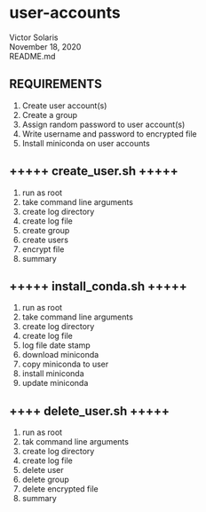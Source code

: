 # user-accounts

Victor Solaris <br />
November 18, 2020 <br />
README.md <br />

##	REQUIREMENTS
1. Create user account(s)
2. Create a group
3. Assign random password to user account(s)
4. Write username and password to encrypted file
4. Install miniconda on user accounts

## +++++ create_user.sh +++++

1. run as root
2. take command line arguments
3. create log directory
4. create log file
5. create group
6. create users
7. encrypt file
8. summary

## +++++ install_conda.sh +++++

1. run as root
2. take command line arguments
3. create log directory
4. create log file
5. log file date stamp
6. download miniconda
7. copy miniconda to user
8. install miniconda
9. update miniconda

## ++++ delete_user.sh +++++

1. run as root
2. tak command line arguments
3. create log directory
4. create log file
5. delete user
6. delete group
7. delete encrypted file
8. summary

